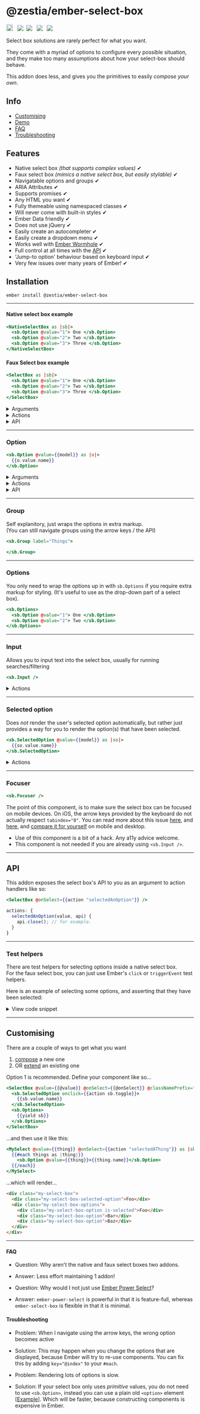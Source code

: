 # @zestia/ember-select-box

<a href="https://badge.fury.io/js/%40zestia%2Fember-select-box"><img src="https://badge.fury.io/js/%40zestia%2Fember-select-box.svg" alt="npm version" height="18"></a> &nbsp; <a href="http://travis-ci.org/zestia/ember-select-box"><img src="https://travis-ci.org/zestia/ember-select-box.svg?branch=master"></a> &nbsp;<a href="https://david-dm.org/zestia/ember-select-box#badge-embed"><img src="https://david-dm.org/zestia/ember-select-box.svg"></a> &nbsp; <a href="https://david-dm.org/zestia/ember-select-box#dev-badge-embed"><img src="https://david-dm.org/zestia/ember-select-box/dev-status.svg"></a> &nbsp; <a href="https://emberobserver.com/addons/@zestia/ember-select-box"><img src="https://emberobserver.com/badges/-zestia-ember-select-box.svg"></a>

Select box solutions are rarely perfect for what you want.

They come with a myriad of options to configure every possible situation, and they make too many assumptions about how your select-box should behave.

This addon does less, and gives you the primitives to easily _compose your own_.

## Info

- [Customising](#customising)
- <a href="https://zestia.github.io/ember-select-box" target="_blank">Demo</a>
- [FAQ](#faq)
- [Troubleshooting](#troubleshooting)

## Features

- Native select box _(that supports complex values)_ ✔︎
- Faux select box _(mimics a native select box, but easily stylable)_ ✔︎
- Navigatable options and groups ✔︎
- ARIA Attributes ✔︎
- Supports promises ✔︎
- Any HTML you want ✔︎
- Fully themeable using namespaced classes ✔︎
- Will never come with built-in styles ✔︎
- Ember Data friendly ✔︎
- Does not use jQuery ✔︎
- Easily create an autocompleter ✔︎
- Easily create a dropdown menu ✔︎
- Works well with [Ember Wormhole](https://github.com/yapplabs/ember-wormhole) ✔︎
- Full control at all times with the [API](#api) ✔︎
- 'Jump-to option' behaviour based on keyboard input ✔︎
- Very few issues over many years of Ember! ✔︎

## Installation

```
ember install @zestia/ember-select-box
```

<hr>

#### Native select box example

```handlebars
<NativeSelectBox as |sb|>
  <sb.Option @value="1"> One </sb.Option>
  <sb.Option @value="2"> Two </sb.Option>
  <sb.Option @value="3"> Three </sb.Option>
</NativeSelectBox>
```

#### Faux Select box example

```handlebars
<SelectBox as |sb|>
  <sb.Option @value="1"> One </sb.Option>
  <sb.Option @value="2"> Two </sb.Option>
  <sb.Option @value="3"> Three </sb.Option>
</SelectBox>
```

<details>
  <summary>Arguments</summary>
  <table>
    <tr>
      <td width="200">@value</td>
      <td>Used to determine which option is selected, can be a promise</td>
    </tr>
    <tr>
      <td>@multiple</td>
      <td>If true, <code>value</code> should be an array. Also adds an <code>is-multiple</code> class</td>
    </tr>
    <tr>
      <td>@disabled</td>
      <td>If true adds an <code>is-disabled</code> class</td>
    </tr>
    <tr>
      <td>@classNamePrefix</td>
      <td>Adds a prefix to the class name of all child select-box components</td>
    </tr>
    <tr>
      <td>@open</td>
      <td>Controls the open/closed state</td>
    </tr>
    <tr>
      <td>@searchMinChars</td>
      <td>Prevents the <code>onSearch</code> action from firing until there are enough chars (default 1)</td>
    </tr>
    <tr>
      <td>@searchDelayTime</td>
      <td>Milliseconds to debounce the <code>onSearch</code> action from firing (default 100)</td>
    </tr>
    <tr>
      <td>@searchSlowTime</td>
      <td>Milliseconds considered for a search to be taking too long (default 500)</td>
    </tr>
  </table>
</details>

<details>
  <summary>Actions</summary>
  <table>
    <tr>
      <td width="200">@onOpen</td>
      <td>
        Fired when the select box is opened
      </td>
    </tr>
    <tr>
      <td>@onClose</td>
      <td>
        Fired when the select box is closed
      </td>
    </tr>
    <tr>
      <td>@onInit</td>
      <td>Fired when the select box initialises. Useful opportunity to get
      access to the select box's API which is passed as a parameter.</td>
    </tr>
    <tr>
      <td>@onInsertElement</td>
      <td>Fired when the select box's element is inserted into the DOM. Useful opportunity to
      get access to the element, which is a property on the select box's API</td>
    </tr>
    <tr>
      <td>@onSelect</td>
      <td>
        Fired when an option is clicked, or enter is pressed regardless as
        to whether the value changed or not. Also fired by use of the <code>select</code> API.
      </td>
    </tr>
    <tr>
      <td>@onUpdate</td>
      <td>
        Fired after the initial value has been resolved and the component has rendered.<br>
        Also fired by use of the <code>update</code> API or if the value attribute changes.
      </td>
    </tr>
    <tr>
      <td>@onBuildSelection</td>
      <td>
        Fired whenever a selection is made. This function receives the value most recently
        selected, and the currently selected values. The return value is used as the final selection.
        This is primarily used to customise the default behaviour of a multiple select box, but in
        most cases will not need to be used.
      </td>
    </tr>
    <tr>
      <td>@onSearch</td>
      <td>Fired when the select box decides to run a search</td>
    </tr>
    <tr>
      <td>@onSearched</td>
      <td>Fired after the last succesful search attempt</td>
    </tr>
    <tr>
      <td>@onSearchError</td>
      <td>Fired if a search attempt failed</td>
    </tr>
    <tr>
      <td>@onClickOutside</td>
      <td>Useful for closing the select box</td>
    </tr>
    <tr>
      <td>@onFocusIn</td>
      <td>Fired when focus enters the select box</td>
    </tr>
    <tr>
      <td>@onFocusOut</td>
      <td>Fired when focus leaves the select box</td>
    </tr>
    <tr>
      <td>@onPressKey</td>
      <td>A useful place to call <code>sb.activateOptionForKeyCode(e.keyCode)</code>, which
      can be used to activate an option based on the characters recently typed. This mimics
      the jump-to option behaviour found in native select boxes</td>
    </tr>
    <tr>
      <td>@onPressBackspace</td>
      <td></td>
    </tr>
    <tr>
      <td>@onPressTab</td>
      <td></td>
    </tr>
    <tr>
      <td>@onPressEnter</td>
      <td>Useful for preventing default action of event</td>
    </tr>
    <tr>
      <td>@onPressEscape</td>
      <td>Useful for closing and/or resetting a select box</td>
    </tr>
    <tr>
      <td>@onPressLeft</td>
      <td>Useful for navigating selected options</td>
    </tr>
    <tr>
      <td>@onPressUp</td>
      <td>Useful for navigating up</td>
    </tr>
    <tr>
      <td>@onPressRight</td>
      <td>Useful for navigating selected options</td>
    </tr>
    <tr>
      <td>@onPressDown</td>
      <td>Useful for navigating down</td>
    </tr>
  </table>
</details>

<details>
  <summary>API</summary>
  <table>
    <caption>Actions</caption>
    <tr>
      <td width="200">sb.open</td>
      <td>Opens the select box, adding <code>is-open</code> class name</td>
    </tr>
    <tr>
      <td>sb.close</td>
      <td>Closes the select box removing the <code>is-open</code> class name</td>
    </tr>
    <tr>
      <td>sb.toggle</td>
      <td>Opens or closes the select box</td>
    </tr>
    <tr>
      <td>sb.select</td>
      <td>Selects an arbitrary value(s) and fires the <code>onSelect</code> action</td>
    </tr>
    <tr>
      <td>sb.update</td>
      <td>Updates the selected value(s), but does not fire the <code>onSelect</code> action</td>
    </tr>
    <tr>
      <td>sb.selectActiveOption</td>
      <td>Selects the value of whichever option is currently active</td>
    </tr>
    <tr>
      <td>sb.search</td>
      <td>Runs an arbitrary search using the search function provided by <code>onSearch</code></td>
    </tr>
    <tr>
      <td>sb.stopSearching</td>
      <td>'Cancels' searches currently in progress (even though promises are not cancelable)</td>
    </tr>
    <tr>
      <td>sb.setInputValue</td>
      <td>Lets you update the input value, useful for when a selection has been made</td>
    </tr>
    <tr>
      <td>sb.focusInput</td>
      <td>Focuses the input associated with the select box</td>
    </tr>
    <tr>
      <td>sb.blurInput</td>
      <td>Unfocuses the input associated with the select box</td>
    </tr>
    <tr>
      <td>sb.activateOptionAtIndex</td>
      <td>
        Adds an <code>is-active</code> class to the option at the index<br><br>
        <code>index</code> Option to activate<br>
        <code>scroll</code> Whether to scroll to the option (default <code>false</code>)
      </td>
    </tr>
    <tr>
      <td>sb.activateNextOption</td>
      <td>
        Activates the next option<br><br>
        <code>scroll</code> Whether to scroll to the option (default <code>true</code>)
      </td>
    </tr>
    <tr>
      <td>sb.activatePreviousOption</td>
      <td>As above but reverse</td>
    </tr>
    <tr>
      <td>sb.activateOptionForKeyCode</td>
      <td>
        Mimics native select box behaviour by jumping to an appopriate option based on the <code>textContent</code> of the options. <a href="https://zestia.github.io/ember-select-box/#/simple-select">Demo</a><br><br>
        <code>keyCode</code> Character to match in the option's text<br>
        <code>scroll</code> Whether to scroll to the option (default <code>true</code>)
      </td>
    </tr>
    <tr>
      <td>sb.deactivateOptions</td>
      <td>Makes no option be active</td>
    </tr>
    <tr>
      <td>sb.activateSelectedOptionAtIndex</td>
      <td>
        Activates the selected option at the index<br><br>
        <code>index</code> Selected option to activate<br>
        <code>scroll</code> Whether to scroll to the option (default <code>false</code>)
      </td>
    </tr>
    <tr>
      <td>sb.activateNextSelectedOption</td>
      <td>
        Activates the next selected option<br><br>
        <code>scroll</code> Whether to scroll to the selected option (default <code>true</code>)
      </td>
    </tr>
    <tr>
      <td>sb.activatePreviousSelectedOption</td>
      <td>As above but reverse</td>
    </tr>
    <tr>
      <td>sb.deactivateSelectedOptions</td>
      <td>Makes no selected option be active</td>
    </tr>
  </table>

  <table>
    <caption>Properties</caption>
    <tr>
      <td width="200">sb.element</td>
      <td>The DOM element of the select box</td>
    </tr>
    <tr>
      <td>sb.value</td>
      <td>The selected value(s) of the select box</td>
    </tr>
    <tr>
      <td>sb.isOpen</td>
      <td>True if the select box is open</td>
    </tr>
  </table>

  <table>
    <caption>Template only properties</caption>
    <tr width="200">
      <td>sb.isPending</td>
      <td>True whilst <code>value</code> is being resovled</td>
    </tr>
    <tr>
      <td>sb.isRejected</td>
      <td>True if <code>value</code> failed to resolve</td>
    </tr>
    <tr>
      <td>sb.isFulfilled</td>
      <td>True if <code>value</code> resolved</td>
    </tr>
    <tr>
      <td>sb.isSettled</td>
      <td>True once <code>value</code> has resolved or rejected</td>
    </tr>
    <tr>
      <td>sb.isSearching</td>
      <td>True if the promise returned from the <code>onSearch</code> action is running</td>
    </tr>
    <tr>
      <td>sb.isSlowSearch</td>
      <td>True if the promised search results are taking a while</td>
    </tr>
  </table>
</details>

<hr>

### Option

```handlebars
<sb.Option @value={{model}} as |o|>
  {{o.value.name}}
</sb.Option>
```

<details>
  <summary>Arguments</summary>
  <table>
    <tr>
      <td>@value</td>
      <td>Can be anything, including a promise</td>
    </tr>
    <tr>
      <td>@disabled</td>
      <td></td>
    </tr>
  </table>
</details>

<details>
  <summary>Actions</summary>
  <table>
    <tr>
      <td width="200">@onSelect</td>
      <td>Useful for firing one-off actions when an option is selected</td>
    </tr>
    <tr>
      <td>@onActivate</td>
      <td>Fired when an individual option is activated</td>
    </tr>
  </table>
</details>

<details>
  <summary>API</summary>
  <table>
    <caption>Template only properties</caption>
    <tr>
      <td>o.value</td>
      <td>The value of the option</td>
    </tr>
    <tr>
      <td>o.isPending</td>
      <td>True whilst <code>value</code> is being resovled</td>
    </tr>
    <tr>
      <td>o.isRejected</td>
      <td>True if <code>value</code> failed to resolve</td>
    </tr>
    <tr>
      <td>o.isFulfilled</td>
      <td>True if <code>value</code> resolved</td>
    </tr>
    <tr>
      <td>o.isSettled</td>
      <td>True once <code>value</code> has resolved or rejected</td>
    </tr>
    <tr>
      <td width="200">o.isSelected</td>
      <td>Whether or not the option is currently selected</td>
    </tr>
    <tr>
      <td>o.isDisabled</td>
      <td>Whether or not the option is currently disabled</td>
    </tr>
    <tr>
      <td>o.index</td>
      <td>The index of the option amongst the options</td>
    </tr>
  </table>
</details>

<hr>

### Group

Self explanitory, just wraps the options in extra markup.<br>
(You can still navigate groups using the arrow keys / the API)

```handlebars
<sb.Group label="Things">

</sb.Group>
```

<hr>

### Options

You only need to wrap the options up in with `sb.Options` if you require extra markup for styling.
(It's useful to use as the drop-down part of a select box).

```handlebars
<sb.Options>
  <sb.Option @value="1"> One </sb.Option>
  <sb.Option @value="2"> Two </sb.Option>
</sb.Options>
```

<hr>

### Input

Allows you to input text into the select box, usually for running searches/filtering

```handlebars
<sb.Input />
```

<details>
  <summary>Actions</summary>
  <table>
    <tr>
      <td width="200">@onInput</td>
      <td>Fired when text is input</td>
    </tr>
    <tr>
      <td>@onDelete</td>
      <td>Fired when there is no text present, but backspace is pressed</td>
    </tr>
    <tr>
      <td>@onClear</td>
      <td>Fired when text is cleared completely</td>
    </tr>
  </table>
</details>

<hr>

### Selected option

Does _not_ render the user's selected option automatically, but rather just provides a way for you to render the option(s) that have been selected.

```handlebars
<sb.SelectedOption @value={{model}} as |so|>
  {{so.value.name}}
</sb.SelectedOption>
```

<details>
  <summary>Actions</summary>
  <table>
    <tr>
      <td width="200">@onActivate</td>
      <td>Fired when a selected option is activated</td>
    </tr>
  </table>
</details>

<hr>

### Focuser

```handlebars
<sb.Focuser />
```

The point of this component, is to make sure the select box can be focused on mobile devices. On iOS, the arrow keys provided by the keyboard do not actually respect `tabindex="0"`. You can read more about this issue
[here](https://github.com/Semantic-Org/Semantic-UI/issues/6293), and [here](https://github.com/angular/material/issues/8440), and [compare it for yourself](http://jsfiddle.net/amk221/jy0rsxfa/embedded/result) on mobile and desktop.

- Use of this component is a bit of a hack. Any a11y advice welcome.
- This component is not needed if you are already using `<sb.Input />`.

<hr>

## API

This addon exposes the select box's API to you as an argument to action handlers like so:

```handlebars
<SelectBox @onSelect={{action "selectedAnOption"}} />
```

```javascript
actions: {
  selectedAnOption(value, api) {
    api.close(); // for example.
  }
}
```

<hr>

### Test helpers

There are test helpers for selecting options inside a native select box. <br>
For the faux select box, you can just use Ember's `click` or `triggerEvent` test helpers.

Here is an example of selecting some options, and asserting that they have been selected:

<details>
  <summary>View code snippet</summary>

```javascript
import {
  getNativeMultipleSelectBoxValue,
  selectNativeOptionsByValue,
  selectNativeOptionsByLabel
} from '@zestia/ember-select-box/test-support/helpers/selecting';

// ...

test('selecting things', async function(assert) {
  assert.expect(1);

  await render(hbs`
    <NativeSelectBox @multiple={{true}} as |sb|>
      <sb.Option @value={{1}}>One</sb.Option>
      <sb.Option @value={{2}}>Two</sb.Option>
      <sb.Option @value={{3}}>Three</sb.Option>
    </NativeSelectBox>
  `);

  await selectNativeOptionsByValue('.select-box', [1, 2]);
  // await selectNativeOptionsByLabel('.select-box', ['One', 'Two']);

  assert.deepEqual(getNativeMultipleSelectBoxValue('.select-box'), [
    'One',
    'Two'
  ]);
});
```

</details>

<hr>

## Customising

There are a couple of ways to get what you want

1. [compose](#compose) a new one
2. OR [extend](#extend) an existing one

Option 1 is recommended. Define your component like so...

```handlebars
<SelectBox @value={{@value}} @onSelect={{@onSelect}} @classNamePrefix="my-select-box" as |sb|>
  <sb.SelectedOption onclick={{action sb.toggle}}>
    {{sb.value.name}}
  </sb.SelectedOption>
  <sb.Options>
    {{yield sb}}
  </sb.Options>
</SelectBox>
```

...and then use it like this:

```handlebars
<MySelect @value={{thing}} @onSelect={{action "selectedAThing"}} as |sb|>
  {{#each things as |thing|}}
    <sb.Option @value={{thing}}>{{thing.name}}</sb.Option>
  {{/each}}
</MySelect>
```

...which will render...

```html
<div class="my-select-box">
  <div class="my-select-box-selected-option">Foo</div>
  <div class="my-select-box-options">
    <div class="my-select-box-option is-selected">Foo</div>
    <div class="my-select-box-option">Bar</div>
    <div class="my-select-box-option">Baz</div>
  </div>
</div>
```

<hr>

#### FAQ

- Question: Why aren't the native and faux select boxes two addons.<br>
- Answer: Less effort maintaining 1 addon!

- Question: Why would I not just use [Ember Power Select](https://github.com/cibernox/ember-power-select)?
- Answer: `ember-power-select` is powerful in that it is feature-full, whereas `ember-select-box` is flexible in that it is minimal.

#### Troubleshooting

- Problem: When I navigate using the arrow keys, the wrong option becomes active
- Solution: This may happen when you change the options that are displayed, because Ember will try to
  re-use components. You can fix this by adding `key="@index"` to your `#each`.

- Problem: Rendering lots of options is slow.
- Solution: If your select box only uses _primitive_ values, you do not need to use `<sb.Option>`, instead you can
  use a plain old `<option>` element [[Example](tests/dummy/app/templates/fast-native-single-select.hbs)]. Which will be faster, because constructing components is expensive in Ember.
